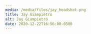```yaml
---
media: /media/files/jay_headshot.png
title: Jay Giampietro
alt: Jay Giampietro
date: 2020-12-22T16:56:00-0500
---
```

